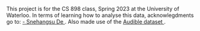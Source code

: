 This project is for the CS 898 class, Spring 2023 at the University of Waterloo.
In terms of learning how to analyse this data, acknowlegdments go to: <a href ="https://github.com/snehangsude"> - Snehangsu De </a>.
Also made use of the <a href ="https://www.kaggle.com/datasets/snehangsude/audible-dataset"> Audible dataset </a>.
